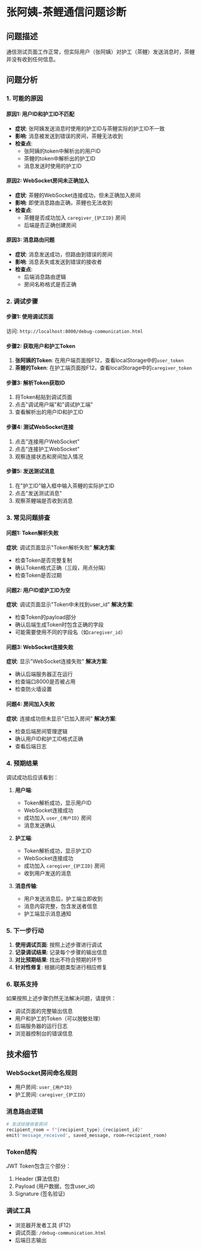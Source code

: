 # 张阿姨-茶鲤通信问题诊断

## 问题描述
通信测试页面工作正常，但实际用户（张阿姨）对护工（茶鲤）发送消息时，茶鲤并没有收到任何信息。

## 问题分析

### 1. 可能的原因

#### 原因1: 用户ID和护工ID不匹配
- **症状**: 张阿姨发送消息时使用的护工ID与茶鲤实际的护工ID不一致
- **影响**: 消息被发送到错误的房间，茶鲤无法收到
- **检查点**: 
  - 张阿姨的token中解析出的用户ID
  - 茶鲤的token中解析出的护工ID
  - 消息发送时使用的护工ID

#### 原因2: WebSocket房间未正确加入
- **症状**: 茶鲤的WebSocket连接成功，但未正确加入房间
- **影响**: 即使消息路由正确，茶鲤也无法收到
- **检查点**:
  - 茶鲤是否成功加入 `caregiver_{护工ID}` 房间
  - 后端是否正确创建房间

#### 原因3: 消息路由问题
- **症状**: 消息发送成功，但路由到错误的房间
- **影响**: 消息丢失或发送到错误的接收者
- **检查点**:
  - 后端消息路由逻辑
  - 房间名称格式是否正确

### 2. 调试步骤

#### 步骤1: 使用调试页面
访问: `http://localhost:8000/debug-communication.html`

#### 步骤2: 获取用户和护工Token
1. **张阿姨的Token**: 在用户端页面按F12，查看localStorage中的`user_token`
2. **茶鲤的Token**: 在护工端页面按F12，查看localStorage中的`caregiver_token`

#### 步骤3: 解析Token获取ID
1. 将Token粘贴到调试页面
2. 点击"调试用户端"和"调试护工端"
3. 查看解析出的用户ID和护工ID

#### 步骤4: 测试WebSocket连接
1. 点击"连接用户WebSocket"
2. 点击"连接护工WebSocket"
3. 观察连接状态和房间加入情况

#### 步骤5: 发送测试消息
1. 在"护工ID"输入框中输入茶鲤的实际护工ID
2. 点击"发送测试消息"
3. 观察茶鲤端是否收到消息

### 3. 常见问题排查

#### 问题1: Token解析失败
**症状**: 调试页面显示"Token解析失败"
**解决方案**:
- 检查Token是否完整复制
- 确认Token格式正确（三段，用点分隔）
- 检查Token是否过期

#### 问题2: 用户ID或护工ID为空
**症状**: 调试页面显示"Token中未找到user_id"
**解决方案**:
- 检查Token的payload部分
- 确认后端生成Token时包含正确的字段
- 可能需要使用不同的字段名（如`caregiver_id`）

#### 问题3: WebSocket连接失败
**症状**: 显示"WebSocket连接失败"
**解决方案**:
- 确认后端服务器正在运行
- 检查端口8000是否被占用
- 检查防火墙设置

#### 问题4: 房间加入失败
**症状**: 连接成功但未显示"已加入房间"
**解决方案**:
- 检查后端房间管理逻辑
- 确认用户ID和护工ID格式正确
- 查看后端日志

### 4. 预期结果

调试成功后应该看到：

1. **用户端**:
   - Token解析成功，显示用户ID
   - WebSocket连接成功
   - 成功加入 `user_{用户ID}` 房间
   - 消息发送确认

2. **护工端**:
   - Token解析成功，显示护工ID
   - WebSocket连接成功
   - 成功加入 `caregiver_{护工ID}` 房间
   - 收到用户发送的消息

3. **消息传输**:
   - 用户发送消息后，护工端立即收到
   - 消息内容完整，包含发送者信息
   - 护工端显示消息通知

### 5. 下一步行动

1. **使用调试页面**: 按照上述步骤进行调试
2. **记录调试结果**: 记录每个步骤的输出信息
3. **对比预期结果**: 找出不符合预期的环节
4. **针对性修复**: 根据问题类型进行相应修复

### 6. 联系支持

如果按照上述步骤仍然无法解决问题，请提供：

- 调试页面的完整输出信息
- 用户和护工的Token（可以脱敏处理）
- 后端服务器的运行日志
- 浏览器控制台的错误信息

## 技术细节

### WebSocket房间命名规则
- 用户房间: `user_{用户ID}`
- 护工房间: `caregiver_{护工ID}`

### 消息路由逻辑
```python
# 发送给接收者房间
recipient_room = f"{recipient_type}_{recipient_id}"
emit('message_received', saved_message, room=recipient_room)
```

### Token结构
JWT Token包含三个部分：
1. Header (算法信息)
2. Payload (用户数据，包含user_id)
3. Signature (签名验证)

### 调试工具
- 浏览器开发者工具 (F12)
- 调试页面: `/debug-communication.html`
- 后端日志输出
